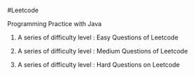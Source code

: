 #Leetcode 

Programming Practice with Java

1. A series of difficulty level : Easy Questions of Leetcode

2. A series of difficulty level : Medium Questions of Leetcode

3. A series of difficulty level : Hard Questions on Leetcode
